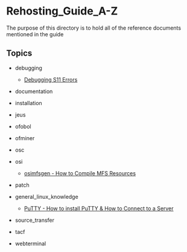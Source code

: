 # Rehosting_Guide_A-Z
The purpose of this directory is to hold all of the reference documents mentioned in the guide


## Topics

- debugging

	- [Debugging S11 Errors](./debugging/Debugging.md "Debugging S11 Errors")

- documentation
- installation 
- jeus
- ofobol
- ofminer
- osc
- osi

	- [osimfsgen - How to Compile MFS Resources](./osi/osimfsgen/How_to_compile_MFS_resources.md "How to Compile MFS Resources")

- patch
- general_linux_knowledge

	- [PuTTY - How to install PuTTY & How to Connect to a Server](./PuTTY/Connecting_To_A_Server_With_Putty.md "Install and Connect to Server")

- source_transfer
- tacf
- webterminal
